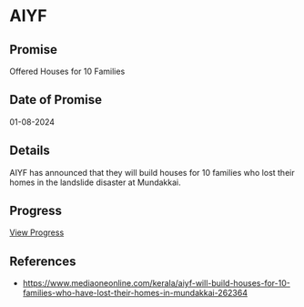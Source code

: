 # AIYF

## Promise

Offered Houses for 10 Families

## Date of Promise

01-08-2024

## Details

AIYF has announced that they will build houses for 10 families who lost their homes in the landslide disaster at Mundakkai.

## Progress

[View Progress](../progress/aiyf.md)

## References

- https://www.mediaoneonline.com/kerala/aiyf-will-build-houses-for-10-families-who-have-lost-their-homes-in-mundakkai-262364
